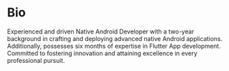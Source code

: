 # Bio

Experienced and driven Native Android Developer with a two-year 
background in crafting and deploying advanced native Android applications. 
Additionally, possesses six months of expertise in Flutter App development. 
Committed to fostering innovation and attaining excellence in every professional pursuit.

